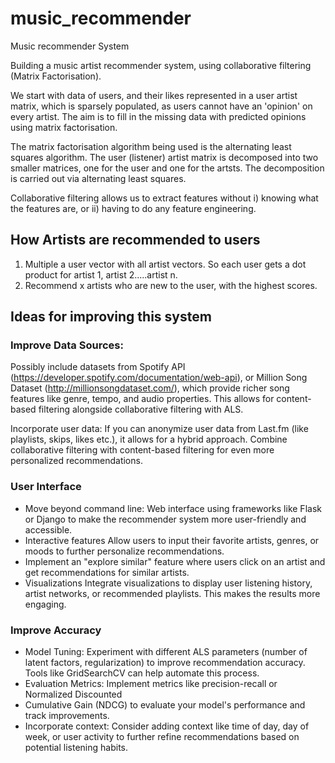 # music_recommender
Music recommender System

Building a music artist recommender system, using collaborative filtering (Matrix Factorisation). 

We start with data of users, and their likes represented in a user artist matrix, which is sparsely populated, as users cannot have an 'opinion' on every artist. The aim is to fill in the missing data with predicted opinions using matrix factorisation. 

The matrix factorisation algorithm being used is the alternating least squares algorithm. The user (listener) artist matrix is decomposed into two smaller matrices, one for the user and one for the artsts. The decomposition is carried out via alternating least squares. 

Collaborative filtering allows us to extract features without i) knowing what the features are, or ii) having to do any feature engineering. 


## How Artists are recommended to users

1) Multiple a user vector with all artist vectors. So each user gets a dot product for artist 1, artist 2.....artist n. 
2) Recommend x artists who are new to the user, with the highest scores.


## Ideas for improving this system

### Improve Data Sources:

Possibly include datasets from Spotify API (https://developer.spotify.com/documentation/web-api), or Million Song Dataset (http://millionsongdataset.com/), which provide richer song features like genre, tempo, and audio properties. This allows for content-based filtering alongside collaborative filtering with ALS.

Incorporate user data: If you can anonymize user data from Last.fm (like playlists, skips, likes etc.), it allows for a hybrid approach. Combine collaborative filtering with content-based filtering for even more personalized recommendations.

### User Interface

- Move beyond command line: Web interface using frameworks like Flask or Django to make the recommender system more user-friendly and accessible.
- Interactive features Allow users to input their favorite artists, genres, or moods to further personalize recommendations. 
- Implement an "explore similar" feature where users click on an artist and get recommendations for similar artists.
- Visualizations Integrate visualizations to display user listening history, artist networks, or recommended playlists. This makes the results more engaging.

### Improve Accuracy

- Model Tuning: Experiment with different ALS parameters (number of latent factors, regularization) to improve recommendation accuracy. Tools like GridSearchCV can help automate this process.
- Evaluation Metrics: Implement metrics like precision-recall or Normalized Discounted 
- Cumulative Gain (NDCG) to evaluate your model's performance and track improvements.
- Incorporate context: Consider adding context like time of day, day of week, or user activity to further refine recommendations based on potential listening habits.

